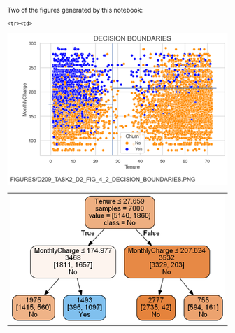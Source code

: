 Two of the figures generated by this notebook:

<table>

  <tr><td>
    <img  src="https://github.com/MikeMMattinson/Data_Mining_I_D209/blob/main/D209_Task2_Rev1/figures/D209_TASK2_D2_FIG_4_1_CLASSIFICATION_TREE.PNG" alt="Fig 4-1" />
</td></tr>

    <tr><td>
<img src="https://github.com/MikeMMattinson/Data_Mining_I_D209/blob/main/D209_Task2_Rev1/figures/D209_TASK2_D2_FIG_4_2_DECISION_BOUNDARIES.PNG" alt="Fig 4-2"/>
</td></tr>

</table>
